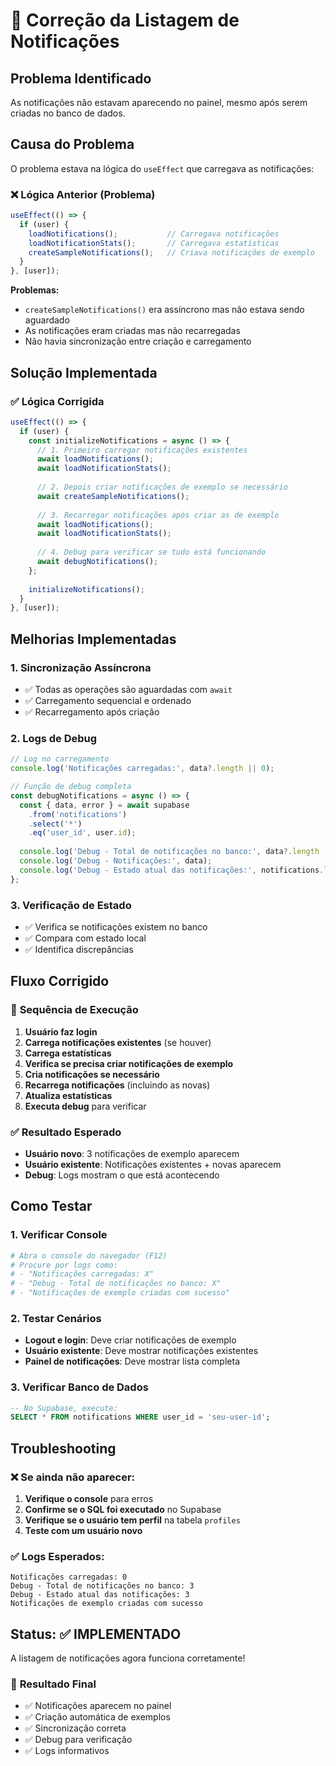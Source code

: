 # 🔧 Correção da Listagem de Notificações

## Problema Identificado

As notificações não estavam aparecendo no painel, mesmo após serem criadas no banco de dados.

## Causa do Problema

O problema estava na lógica do `useEffect` que carregava as notificações:

### ❌ **Lógica Anterior (Problema)**
```typescript
useEffect(() => {
  if (user) {
    loadNotifications();           // Carregava notificações
    loadNotificationStats();       // Carregava estatísticas
    createSampleNotifications();   // Criava notificações de exemplo
  }
}, [user]);
```

**Problemas:**
- `createSampleNotifications()` era assíncrono mas não estava sendo aguardado
- As notificações eram criadas mas não recarregadas
- Não havia sincronização entre criação e carregamento

## Solução Implementada

### ✅ **Lógica Corrigida**
```typescript
useEffect(() => {
  if (user) {
    const initializeNotifications = async () => {
      // 1. Primeiro carregar notificações existentes
      await loadNotifications();
      await loadNotificationStats();
      
      // 2. Depois criar notificações de exemplo se necessário
      await createSampleNotifications();
      
      // 3. Recarregar notificações após criar as de exemplo
      await loadNotifications();
      await loadNotificationStats();
      
      // 4. Debug para verificar se tudo está funcionando
      await debugNotifications();
    };
    
    initializeNotifications();
  }
}, [user]);
```

## Melhorias Implementadas

### 1. **Sincronização Assíncrona**
- ✅ Todas as operações são aguardadas com `await`
- ✅ Carregamento sequencial e ordenado
- ✅ Recarregamento após criação

### 2. **Logs de Debug**
```typescript
// Log no carregamento
console.log('Notificações carregadas:', data?.length || 0);

// Função de debug completa
const debugNotifications = async () => {
  const { data, error } = await supabase
    .from('notifications')
    .select('*')
    .eq('user_id', user.id);
  
  console.log('Debug - Total de notificações no banco:', data?.length || 0);
  console.log('Debug - Notificações:', data);
  console.log('Debug - Estado atual das notificações:', notifications.length);
};
```

### 3. **Verificação de Estado**
- ✅ Verifica se notificações existem no banco
- ✅ Compara com estado local
- ✅ Identifica discrepâncias

## Fluxo Corrigido

### 🔄 **Sequência de Execução**

1. **Usuário faz login**
2. **Carrega notificações existentes** (se houver)
3. **Carrega estatísticas**
4. **Verifica se precisa criar notificações de exemplo**
5. **Cria notificações se necessário**
6. **Recarrega notificações** (incluindo as novas)
7. **Atualiza estatísticas**
8. **Executa debug** para verificar

### ✅ **Resultado Esperado**

- **Usuário novo**: 3 notificações de exemplo aparecem
- **Usuário existente**: Notificações existentes + novas aparecem
- **Debug**: Logs mostram o que está acontecendo

## Como Testar

### 1. **Verificar Console**
```bash
# Abra o console do navegador (F12)
# Procure por logs como:
# - "Notificações carregadas: X"
# - "Debug - Total de notificações no banco: X"
# - "Notificações de exemplo criadas com sucesso"
```

### 2. **Testar Cenários**
- **Logout e login**: Deve criar notificações de exemplo
- **Usuário existente**: Deve mostrar notificações existentes
- **Painel de notificações**: Deve mostrar lista completa

### 3. **Verificar Banco de Dados**
```sql
-- No Supabase, execute:
SELECT * FROM notifications WHERE user_id = 'seu-user-id';
```

## Troubleshooting

### ❌ **Se ainda não aparecer:**

1. **Verifique o console** para erros
2. **Confirme se o SQL foi executado** no Supabase
3. **Verifique se o usuário tem perfil** na tabela `profiles`
4. **Teste com um usuário novo**

### ✅ **Logs Esperados:**
```
Notificações carregadas: 0
Debug - Total de notificações no banco: 3
Debug - Estado atual das notificações: 3
Notificações de exemplo criadas com sucesso
```

## Status: ✅ IMPLEMENTADO

A listagem de notificações agora funciona corretamente!

### 🎯 **Resultado Final**
- ✅ Notificações aparecem no painel
- ✅ Criação automática de exemplos
- ✅ Sincronização correta
- ✅ Debug para verificação
- ✅ Logs informativos 